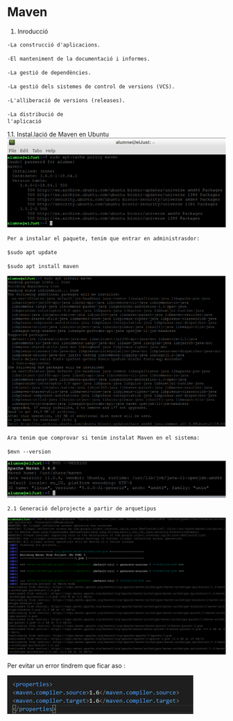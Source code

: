 # **Maven** 

1. Inroducció
```
-La construcció d'aplicacions. 

-El manteniment de la documentació i informes.

-La gestió de dependències.

-La gestió dels sistemes de control de versions (VCS).

-L'alliberació de versions (releases).

-La distribució de 
l'aplicació
```
1.1. Instal.lació de Maven en Ubuntu
![1](1.png)

```
Per a instalar el paquete, tenim que entrar en administrasdor:

$sudo apt update

$sudo apt install maven
```

![2](2.png)

```
Ara tenim que comprovar si tenim instalat Maven en el sistema:

$mvn --version
```

![3](3.png)

```
2.1 Generació delprojecte a partir de arquetipus
```
![5](5.png)

Per evitar un error  tindrem que ficar aso :


![6](6.png)
